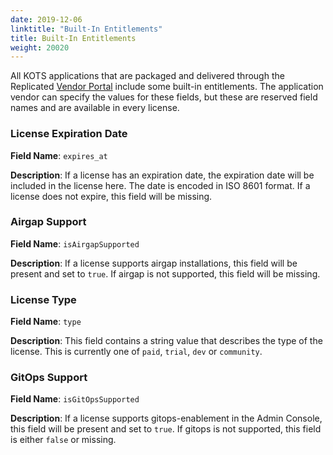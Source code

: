 ```yaml
---
date: 2019-12-06
linktitle: "Built-In Entitlements"
title: Built-In Entitlements
weight: 20020
---
```


All KOTS applications that are packaged and delivered through the Replicated [Vendor Portal](https://vendor.replicated.com) include some built-in entitlements. The application vendor can specify the values for these fields, but these are reserved field names and are available in every license.

### License Expiration Date

**Field Name**: `expires_at`

**Description**: If a license has an expiration date, the expiration date will be included in the license here. The date is encoded in ISO 8601 format. If a license does not expire, this field will be missing.

### Airgap Support

**Field Name**: `isAirgapSupported`

**Description**: If a license supports airgap installations, this field will be present and set to `true`. If airgap is not supported, this field will be missing.

### License Type

**Field Name**: `type`

**Description**: This field contains a string value that describes the type of the license. This is currently one of `paid`, `trial`, `dev` or `community`.

### GitOps Support

**Field Name**: `isGitOpsSupported`

**Description**: If a license supports gitops-enablement in the Admin Console, this field will be present and set to `true`. If gitops is not supported, this field is either `false` or missing.
